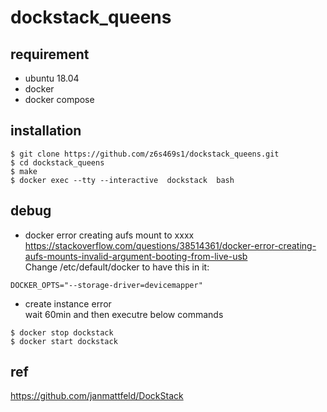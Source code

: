 # dockstack_queens

## requirement
- ubuntu 18.04
- docker
- docker compose

## installation
```console
$ git clone https://github.com/z6s469s1/dockstack_queens.git
$ cd dockstack_queens
$ make
$ docker exec --tty --interactive  dockstack  bash
```


## debug
- docker error creating aufs mount to xxxx </br>
https://stackoverflow.com/questions/38514361/docker-error-creating-aufs-mounts-invalid-argument-booting-from-live-usb </br>
Change /etc/default/docker to have this in it:
```console
DOCKER_OPTS="--storage-driver=devicemapper"
```
- create instance error </br>
wait 60min and then executre below commands
```console
$ docker stop dockstack
$ docker start dockstack
```

## ref
https://github.com/janmattfeld/DockStack
